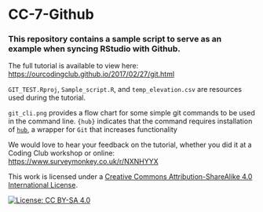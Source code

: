 # CC-7-Github

### This repository contains a sample script to serve as an example when syncing RStudio with Github.

The full tutorial is available to view here: https://ourcodingclub.github.io/2017/02/27/git.html

`GIT_TEST.Rproj`, `Sample_script.R`, and `temp_elevation.csv` are resources used during the tutorial.

`git_cli.png` provides a flow chart for some simple git commands to be used in the command line. `{hub}` indicates that the command requires installation of [`hub`](https://github.com/github/hub), a wrapper for `Git` that increases functionality 

We would love to hear your feedback on the tutorial, whether you did it at a Coding Club workshop or online: 
https://www.surveymonkey.co.uk/r/NXNHYYX

This work is licensed under a [Creative Commons Attribution-ShareAlike 4.0 International License](https://creativecommons.org/licenses/by-sa/4.0/).

[![License: CC BY-SA 4.0](https://licensebuttons.net/l/by-sa/4.0/80x15.png)](https://creativecommons.org/licenses/by-sa/4.0/)
